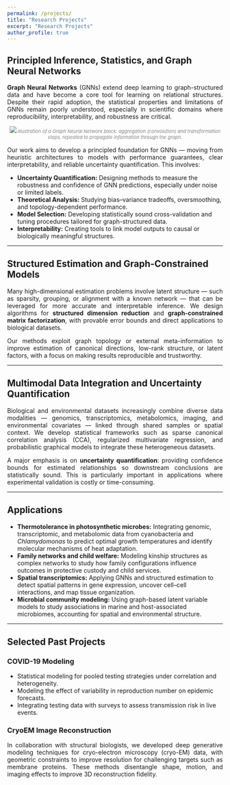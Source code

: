 ```yaml
---
permalink: /projects/
title: "Research Projects"
excerpt: "Research Projects"
author_profile: true
---
```


<div id="gnns" name="gnns">  
<h2> Principled Inference, Statistics, and Graph Neural Networks </h2>

<p align="justify">
<b>Graph Neural Networks</b> (GNNs) extend deep learning to graph-structured data and have become a core tool for learning on relational structures. Despite their rapid adoption, the statistical properties and limitations of GNNs remain poorly understood, especially in scientific domains where reproducibility, interpretability, and robustness are critical. 
</p>

<p style="color:grey;font-size:11px;" align="center">
<img src="{{ site.baseurl }}/images/debunking_gnns (1).png" />
<i>Illustration of a Graph Neural Network block: aggregation (convolution) and transformation steps, repeated to propagate information through the graph.</i>
</p>

<p align="justify">
Our work aims to develop a principled foundation for GNNs — moving from heuristic architectures to models with performance guarantees, clear interpretability, and reliable uncertainty quantification. This involves:
</p>

<ul>
<li><b>Uncertainty Quantification:</b> Designing methods to measure the robustness and confidence of GNN predictions, especially under noise or limited labels.</li>
<li><b>Theoretical Analysis:</b> Studying bias–variance tradeoffs, oversmoothing, and topology-dependent performance.</li>
<li><b>Model Selection:</b> Developing statistically sound cross-validation and tuning procedures tailored for graph-structured data.</li>
<li><b>Interpretability:</b> Creating tools to link model outputs to causal or biologically meaningful structures.</li>
</ul>
</div>

---

<div id="structured_estimation" name="structured_estimation">  
<h2> Structured Estimation and Graph-Constrained Models </h2>

<p align="justify">
Many high-dimensional estimation problems involve latent structure — such as sparsity, grouping, or alignment with a known network — that can be leveraged for more accurate and interpretable inference. We design algorithms for <b>structured dimension reduction</b> and <b>graph-constrained matrix factorization</b>, with provable error bounds and direct applications to biological datasets.
</p>

<p align="justify">
Our methods exploit graph topology or external meta-information to improve estimation of canonical directions, low-rank structure, or latent factors, with a focus on making results reproducible and trustworthy.
</p>
</div>

---

<div id="multimodal" name="multimodal">  
<h2> Multimodal Data Integration and Uncertainty Quantification </h2>

<p align="justify">
Biological and environmental datasets increasingly combine diverse data modalities — genomics, transcriptomics, metabolomics, imaging, and environmental covariates — linked through shared samples or spatial context. We develop statistical frameworks such as sparse canonical correlation analysis (CCA), regularized multivariate regression, and probabilistic graphical models to integrate these heterogeneous datasets.
</p>

<p align="justify">
A major emphasis is on <b>uncertainty quantification</b>: providing confidence bounds for estimated relationships so downstream conclusions are statistically sound. This is particularly important in applications where experimental validation is costly or time-consuming.
</p>
</div>

---

<div id="applications" name="applications">  
<h2> Applications </h2>

<ul>
<li><b>Thermotolerance in photosynthetic microbes:</b> Integrating genomic, transcriptomic, and metabolomic data from cyanobacteria and <i>Chlamydomonas</i> to predict optimal growth temperatures and identify molecular mechanisms of heat adaptation.</li>

<li><b>Family networks and child welfare:</b> Modeling kinship structures as complex networks to study how family configurations influence outcomes in protective custody and child services.</li>

<li><b>Spatial transcriptomics:</b> Applying GNNs and structured estimation to detect spatial patterns in gene expression, uncover cell–cell interactions, and map tissue organization.</li>

<li><b>Microbial community modeling:</b> Using graph-based latent variable models to study associations in marine and host-associated microbiomes, accounting for spatial and environmental structure.</li>
</ul>
</div>

---

<div id="past_projects" name="past_projects">  
<h2> Selected Past Projects </h2>

<h3> COVID-19 Modeling </h3>
<ul>
<li>Statistical modeling for pooled testing strategies under correlation and heterogeneity.</li>
<li>Modeling the effect of variability in reproduction number on epidemic forecasts.</li>
<li>Integrating testing data with surveys to assess transmission risk in live events.</li>
</ul>

<h3> CryoEM Image Reconstruction </h3>
<p align="justify">
In collaboration with structural biologists, we developed deep generative modeling techniques for cryo-electron microscopy (cryo-EM) data, with geometric constraints to improve resolution for challenging targets such as membrane proteins. These methods disentangle shape, motion, and imaging effects to improve 3D reconstruction fidelity.
</p>
</div>
